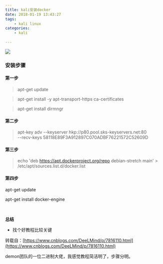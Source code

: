 ```yaml
---
title: kali安装docker
date: 2018-01-19 13:43:27
tags:  
	- kali linux
categories:
	- kali
	
---
```


![](https://ws1.sinaimg.cn/large/006Y6f53gy1fnmq4jq021j30a905l0ta.jpg)

<!--more-->

### 安装步骤

#### 第一步

>apt-get update

>apt-get install -y apt-transport-https ca-certificates

>apt-get install dirmngr


#### 第二步

>apt-key adv --keyserver hkp://p80.pool.sks-keyservers.net:80 \
--recv-keys 58118E89F3A912897C070ADBF76221572C52609D

#### 第三步

>echo 'deb https://apt.dockerproject.org/repo debian-stretch main' > \
/etc/apt/sources.list.d/docker.list


#### 第四步

apt-get update
 
 
apt-get install docker-engine
 


</br>

**总结**

- 找个好教程比较关键

转载自：[https://www.cnblogs.com/DeeLMind/p/7816110.html](https://www.cnblogs.com/DeeLMind/p/7816110.html)

 demon团队的一位二进制大佬，我感觉教程简洁明了，步骤分明。